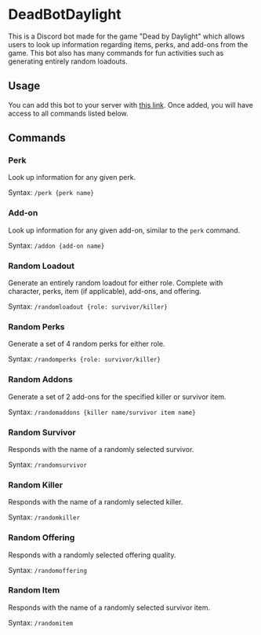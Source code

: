 # DeadBotDaylight

This is a Discord bot made for the game "Dead by Daylight" which allows users to look up information regarding items, perks, and add-ons from the game.
This bot also has many commands for fun activities such as generating entirely random loadouts.

## Usage

You can add this bot to your server with [this link](https://discord.com/oauth2/authorize?client_id=858331878678724609&permissions=0&scope=bot). Once added, you will have access to all commands listed below.

## Commands

### Perk

Look up information for any given perk.

Syntax: `/perk {perk name}`

### Add-on

Look up information for any given add-on, similar to the `perk` command.

Syntax: `/addon {add-on name}`

### Random Loadout

Generate an entirely random loadout for either role. Complete with character, perks, item (if applicable), add-ons, and offering.

Syntax: `/randomloadout {role: survivor/killer}`

### Random Perks

Generate a set of 4 random perks for either role.

Syntax: `/randomperks {role: survivor/killer}`

### Random Addons

Generate a set of 2 add-ons for the specified killer or survivor item.

Syntax: `/randomaddons {killer name/survivor item name}`

### Random Survivor

Responds with the name of a randomly selected survivor.

Syntax: `/randomsurvivor`

### Random Killer

Responds with the name of a randomly selected killer.

Syntax: `/randomkiller`

### Random Offering

Responds with a randomly selected offering quality.

Syntax: `/randomoffering`

### Random Item

Responds with the name of a randomly selected survivor item.

Syntax: `/randomitem`
